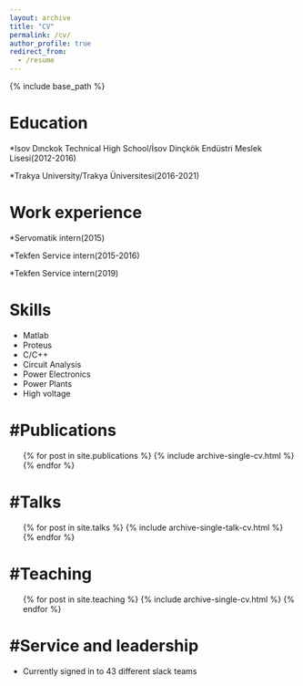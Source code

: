 ```yaml
---
layout: archive
title: "CV"
permalink: /cv/
author_profile: true
redirect_from:
  - /resume
---
```


{% include base_path %}

Education
======
*Isov Dınckok Technical High School/İsov Dinçkök Endüstri Meslek Lisesi(2012-2016)

*Trakya University/Trakya Üniversitesi(2016-2021)


Work experience
======
*Servomatik
   intern(2015)
   
*Tekfen Service
    intern(2015-2016)
    
*Tekfen Service
   intern(2019)
  
Skills
======
* Matlab
* Proteus 
* C/C++
* Circuit Analysis 
* Power Electronics
* Power Plants
* High voltage

#Publications
======
  <ul>{% for post in site.publications %}
    {% include archive-single-cv.html %}
  {% endfor %}</ul>
  
#Talks
======
  <ul>{% for post in site.talks %}
    {% include archive-single-talk-cv.html %}
  {% endfor %}</ul>
  
#Teaching
======
  <ul>{% for post in site.teaching %}
    {% include archive-single-cv.html %}
  {% endfor %}</ul>
  
#Service and leadership
======
* Currently signed in to 43 different slack teams
